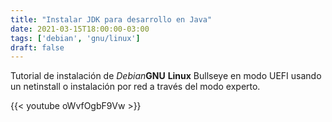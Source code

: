 ```yaml
---
title: "Instalar JDK para desarrollo en Java"
date: 2021-03-15T18:00:00-03:00
tags: ['debian', 'gnu/linux']
draft: false
---
```

Tutorial de instalación de **Debian*​* **GNU** **Linux** Bullseye​ en modo UEFI​ usando un netinstall o instalación por red a través del modo experto.

{{< youtube oWvfOgbF9Vw >}}
